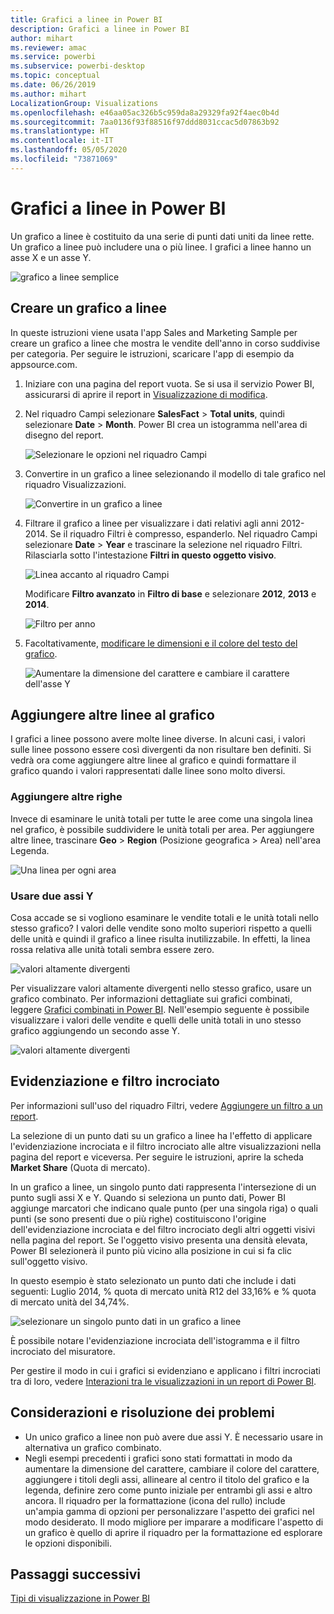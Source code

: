 ```yaml
---
title: Grafici a linee in Power BI
description: Grafici a linee in Power BI
author: mihart
ms.reviewer: amac
ms.service: powerbi
ms.subservice: powerbi-desktop
ms.topic: conceptual
ms.date: 06/26/2019
ms.author: mihart
LocalizationGroup: Visualizations
ms.openlocfilehash: e46aa05ac326b5c959da8a29329fa92f4aec0b4d
ms.sourcegitcommit: 7aa0136f93f88516f97ddd8031ccac5d07863b92
ms.translationtype: HT
ms.contentlocale: it-IT
ms.lasthandoff: 05/05/2020
ms.locfileid: "73871069"
---
```

# <a name="line-charts-in-power-bi"></a>Grafici a linee in Power BI
Un grafico a linee è costituito da una serie di punti dati uniti da linee rette. Un grafico a linee può includere una o più linee. I grafici a linee hanno un asse X e un asse Y. 

![grafico a linee semplice](media/power-bi-line-charts/power-bi-line.png)

## <a name="create-a-line-chart"></a>Creare un grafico a linee
In queste istruzioni viene usata l'app Sales and Marketing Sample per creare un grafico a linee che mostra le vendite dell'anno in corso suddivise per categoria. Per seguire le istruzioni, scaricare l'app di esempio da appsource.com.

1. Iniziare con una pagina del report vuota. Se si usa il servizio Power BI, assicurarsi di aprire il report in [Visualizzazione di modifica](../service-interact-with-a-report-in-editing-view.md).

2. Nel riquadro Campi selezionare **SalesFact** \> **Total units**, quindi selezionare **Date** > **Month**.  Power BI crea un istogramma nell'area di disegno del report.

    ![Selezionare le opzioni nel riquadro Campi](media/power-bi-line-charts/power-bi-step1.png)

4. Convertire in un grafico a linee selezionando il modello di tale grafico nel riquadro Visualizzazioni. 

    ![Convertire in un grafico a linee](media/power-bi-line-charts/power-bi-convert-to-line.png)
   

4. Filtrare il grafico a linee per visualizzare i dati relativi agli anni 2012-2014. Se il riquadro Filtri è compresso, espanderlo. Nel riquadro Campi selezionare **Date** \> **Year** e trascinare la selezione nel riquadro Filtri. Rilasciarla sotto l'intestazione **Filtri in questo oggetto visivo**. 
     
    ![Linea accanto al riquadro Campi](media/power-bi-line-charts/power-bi-year-filter.png)

    Modificare **Filtro avanzato** in **Filtro di base** e selezionare **2012**, **2013** e **2014**.

    ![Filtro per anno](media/power-bi-line-charts/power-bi-filter-year.png)

6. Facoltativamente, [modificare le dimensioni e il colore del testo del grafico](power-bi-visualization-customize-title-background-and-legend.md). 

    ![Aumentare la dimensione del carattere e cambiare il carattere dell'asse Y](media/power-bi-line-charts/power-bi-line-3years.png)

## <a name="add-additional-lines-to-the-chart"></a>Aggiungere altre linee al grafico
I grafici a linee possono avere molte linee diverse. In alcuni casi, i valori sulle linee possono essere così divergenti da non risultare ben definiti. Si vedrà ora come aggiungere altre linee al grafico e quindi formattare il grafico quando i valori rappresentati dalle linee sono molto diversi. 

### <a name="add-additional-lines"></a>Aggiungere altre righe
Invece di esaminare le unità totali per tutte le aree come una singola linea nel grafico, è possibile suddividere le unità totali per area. Per aggiungere altre linee, trascinare **Geo** > **Region** (Posizione geografica > Area) nell'area Legenda.

   ![Una linea per ogni area](media/power-bi-line-charts/power-bi-line-regions.png)


### <a name="use-two-y-axes"></a>Usare due assi Y
Cosa accade se si vogliono esaminare le vendite totali e le unità totali nello stesso grafico? I valori delle vendite sono molto superiori rispetto a quelli delle unità e quindi il grafico a linee risulta inutilizzabile. In effetti, la linea rossa relativa alle unità totali sembra essere zero.

   ![valori altamente divergenti](media/power-bi-line-charts/power-bi-diverging.png)

Per visualizzare valori altamente divergenti nello stesso grafico, usare un grafico combinato. Per informazioni dettagliate sui grafici combinati, leggere [Grafici combinati in Power BI](power-bi-visualization-combo-chart.md). Nell'esempio seguente è possibile visualizzare i valori delle vendite e quelli delle unità totali in uno stesso grafico aggiungendo un secondo asse Y. 

   ![valori altamente divergenti](media/power-bi-line-charts/power-bi-dual-axes.png)

## <a name="highlighting-and-cross-filtering"></a>Evidenziazione e filtro incrociato
Per informazioni sull'uso del riquadro Filtri, vedere [Aggiungere un filtro a un report](../power-bi-report-add-filter.md).

La selezione di un punto dati su un grafico a linee ha l'effetto di applicare l'evidenziazione incrociata e il filtro incrociato alle altre visualizzazioni nella pagina del report e viceversa. Per seguire le istruzioni, aprire la scheda **Market Share** (Quota di mercato).  

In un grafico a linee, un singolo punto dati rappresenta l'intersezione di un punto sugli assi X e Y. Quando si seleziona un punto dati, Power BI aggiunge marcatori che indicano quale punto (per una singola riga) o quali punti (se sono presenti due o più righe) costituiscono l'origine dell'evidenziazione incrociata e del filtro incrociato degli altri oggetti visivi nella pagina del report. Se l'oggetto visivo presenta una densità elevata, Power BI selezionerà il punto più vicino alla posizione in cui si fa clic sull'oggetto visivo.

In questo esempio è stato selezionato un punto dati che include i dati seguenti: Luglio 2014, % quota di mercato unità R12 del 33,16% e % quota di mercato unità del 34,74%.

![selezionare un singolo punto dati in un grafico a linee](media/power-bi-line-charts/power-bi-single-select.png)

È possibile notare l'evidenziazione incrociata dell'istogramma e il filtro incrociato del misuratore.

Per gestire il modo in cui i grafici si evidenziano e applicano i filtri incrociati tra di loro, vedere [Interazioni tra le visualizzazioni in un report di Power BI](../service-reports-visual-interactions.md).

## <a name="considerations-and-troubleshooting"></a>Considerazioni e risoluzione dei problemi
* Un unico grafico a linee non può avere due assi Y.  È necessario usare in alternativa un grafico combinato.
* Negli esempi precedenti i grafici sono stati formattati in modo da aumentare la dimensione del carattere, cambiare il colore del carattere, aggiungere i titoli degli assi, allineare al centro il titolo del grafico e la legenda, definire zero come punto iniziale per entrambi gli assi e altro ancora. Il riquadro per la formattazione (icona del rullo) include un'ampia gamma di opzioni per personalizzare l'aspetto dei grafici nel modo desiderato. Il modo migliore per imparare a modificare l'aspetto di un grafico è quello di aprire il riquadro per la formattazione ed esplorare le opzioni disponibili.

## <a name="next-steps"></a>Passaggi successivi

[Tipi di visualizzazione in Power BI](power-bi-visualization-types-for-reports-and-q-and-a.md)


